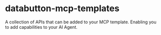# databutton-mcp-templates
A collection of APIs that can be added to your MCP template. Enabling you to add capabilities to your AI Agent.
